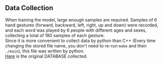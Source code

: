 Data Collection
--
When training the model, large enough samples are required. 
Samples of 6 hand gestures (forward, backward, left, right, up and down) were recorded,
and each word was played by 6 people with different ages and sexes, collecting a total of 180 samples of each gesture.<br>
Since it is more convenient to collect data by python than C++ (Every time changing the stored file name, you don't need to re-run `make` and then `./main`), this file was written by python.<br>
[Here](https://github.com/Real-time-embedded10/Magic-Music-Player/tree/master/Software/Hand%20Gesture%20Recognition/DATABASE/Original%20Data) is the original DATABASE collected. <br>
